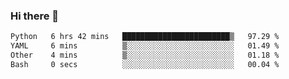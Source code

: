 ### Hi there 👋

<!--
**gustavkrist/gustavkrist** is a ✨ _special_ ✨ repository because its `README.md` (this file) appears on your GitHub profile.

Here are some ideas to get you started:

- 🔭 I’m currently working on ...
- 🌱 I’m currently learning ...
- 👯 I’m looking to collaborate on ...
- 🤔 I’m looking for help with ...
- 💬 Ask me about ...
- 📫 How to reach me: ...
- 😄 Pronouns: ...
- ⚡ Fun fact: ...
-->

<!--START_SECTION:waka-->

```txt
Python   6 hrs 42 mins   ████████████████████████▒   97.29 %
YAML     6 mins          ▒░░░░░░░░░░░░░░░░░░░░░░░░   01.49 %
Other    4 mins          ▒░░░░░░░░░░░░░░░░░░░░░░░░   01.18 %
Bash     0 secs          ░░░░░░░░░░░░░░░░░░░░░░░░░   00.04 %
```

<!--END_SECTION:waka-->
